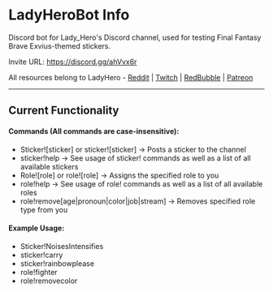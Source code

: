 # LadyHeroBot Info

Discord bot for Lady_Hero's Discord channel, used for testing Final Fantasy Brave Exvius-themed stickers.

Invite URL: https://discord.gg/ahVvx6r

All resources belong to LadyHero - [Reddit](https://www.reddit.com/user/lady_hero) | [Twitch](https://www.twitch.tv/ladyxhero) | [RedBubble](https://www.redbubble.com/people/ladyhero?asc=u) | [Patreon](https://www.patreon.com/ladyhero)

---

## Current Functionality

#### Commands (All commands are case-insensitive):

- Sticker![sticker] or sticker![sticker] → Posts a sticker to the channel
- sticker!help → See usage of sticker! commands as well as a list of all available stickers
- Role![role] or role![role] → Assigns the specified role to you
- role!help → See usage of role! commands as well as a list of all available roles
- role!remove[age|pronoun|color|job|stream] → Removes specified role type from you

#### Example Usage:

- Sticker!NoisesIntensifies
- sticker!carry
- sticker!rainbowplease
- role!fighter
- role!removecolor
